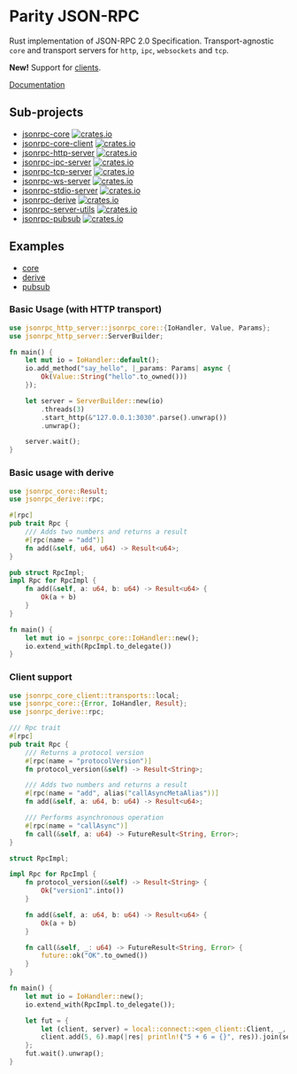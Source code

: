 # Parity JSON-RPC

Rust implementation of JSON-RPC 2.0 Specification.
Transport-agnostic `core` and transport servers for `http`, `ipc`, `websockets` and `tcp`.

**New!** Support for [clients](#Client-support).

[Documentation](https://docs.rs/jsonrpc-core/)

## Sub-projects
- [jsonrpc-core](./core) [![crates.io][core-image]][core-url]
- [jsonrpc-core-client](./core-client) [![crates.io][core-client-image]][core-client-url]
- [jsonrpc-http-server](./http) [![crates.io][http-server-image]][http-server-url]
- [jsonrpc-ipc-server](./ipc) [![crates.io][ipc-server-image]][ipc-server-url]
- [jsonrpc-tcp-server](./tcp) [![crates.io][tcp-server-image]][tcp-server-url]
- [jsonrpc-ws-server](./ws) [![crates.io][ws-server-image]][ws-server-url]
- [jsonrpc-stdio-server](./stdio) [![crates.io][stdio-server-image]][stdio-server-url]
- [jsonrpc-derive](./derive) [![crates.io][derive-image]][derive-url]
- [jsonrpc-server-utils](./server-utils) [![crates.io][server-utils-image]][server-utils-url]
- [jsonrpc-pubsub](./pubsub) [![crates.io][pubsub-image]][pubsub-url]

[core-image]: https://img.shields.io/crates/v/jsonrpc-core.svg
[core-url]: https://crates.io/crates/jsonrpc-core
[core-client-image]: https://img.shields.io/crates/v/jsonrpc-core-client.svg
[core-client-url]: https://crates.io/crates/jsonrpc-core-client
[http-server-image]: https://img.shields.io/crates/v/jsonrpc-http-server.svg
[http-server-url]: https://crates.io/crates/jsonrpc-http-server
[ipc-server-image]: https://img.shields.io/crates/v/jsonrpc-ipc-server.svg
[ipc-server-url]: https://crates.io/crates/jsonrpc-ipc-server
[tcp-server-image]: https://img.shields.io/crates/v/jsonrpc-tcp-server.svg
[tcp-server-url]: https://crates.io/crates/jsonrpc-tcp-server
[ws-server-image]: https://img.shields.io/crates/v/jsonrpc-ws-server.svg
[ws-server-url]: https://crates.io/crates/jsonrpc-ws-server
[stdio-server-image]: https://img.shields.io/crates/v/jsonrpc-stdio-server.svg
[stdio-server-url]: https://crates.io/crates/jsonrpc-stdio-server
[derive-image]: https://img.shields.io/crates/v/jsonrpc-derive.svg
[derive-url]: https://crates.io/crates/jsonrpc-derive
[server-utils-image]: https://img.shields.io/crates/v/jsonrpc-server-utils.svg
[server-utils-url]: https://crates.io/crates/jsonrpc-server-utils
[pubsub-image]: https://img.shields.io/crates/v/jsonrpc-pubsub.svg
[pubsub-url]: https://crates.io/crates/jsonrpc-pubsub

## Examples

- [core](./core/examples)
- [derive](./derive/examples)
- [pubsub](./pubsub/examples)

### Basic Usage (with HTTP transport)

```rust
use jsonrpc_http_server::jsonrpc_core::{IoHandler, Value, Params};
use jsonrpc_http_server::ServerBuilder;

fn main() {
	let mut io = IoHandler::default();
	io.add_method("say_hello", |_params: Params| async {
		Ok(Value::String("hello".to_owned()))
	});

	let server = ServerBuilder::new(io)
		.threads(3)
		.start_http(&"127.0.0.1:3030".parse().unwrap())
		.unwrap();

	server.wait();
}
```

### Basic usage with derive

```rust
use jsonrpc_core::Result;
use jsonrpc_derive::rpc;

#[rpc]
pub trait Rpc {
	/// Adds two numbers and returns a result
	#[rpc(name = "add")]
	fn add(&self, u64, u64) -> Result<u64>;
}

pub struct RpcImpl;
impl Rpc for RpcImpl {
	fn add(&self, a: u64, b: u64) -> Result<u64> {
		Ok(a + b)
	}
}

fn main() {
	let mut io = jsonrpc_core::IoHandler::new();
	io.extend_with(RpcImpl.to_delegate())
}
```

### Client support

```rust
use jsonrpc_core_client::transports::local;
use jsonrpc_core::{Error, IoHandler, Result};
use jsonrpc_derive::rpc;

/// Rpc trait
#[rpc]
pub trait Rpc {
	/// Returns a protocol version
	#[rpc(name = "protocolVersion")]
	fn protocol_version(&self) -> Result<String>;

	/// Adds two numbers and returns a result
	#[rpc(name = "add", alias("callAsyncMetaAlias"))]
	fn add(&self, a: u64, b: u64) -> Result<u64>;

	/// Performs asynchronous operation
	#[rpc(name = "callAsync")]
	fn call(&self, a: u64) -> FutureResult<String, Error>;
}

struct RpcImpl;

impl Rpc for RpcImpl {
	fn protocol_version(&self) -> Result<String> {
		Ok("version1".into())
	}

	fn add(&self, a: u64, b: u64) -> Result<u64> {
		Ok(a + b)
	}

	fn call(&self, _: u64) -> FutureResult<String, Error> {
		future::ok("OK".to_owned())
	}
}

fn main() {
	let mut io = IoHandler::new();
	io.extend_with(RpcImpl.to_delegate());

	let fut = {
		let (client, server) = local::connect::<gen_client::Client, _, _>(io);
		client.add(5, 6).map(|res| println!("5 + 6 = {}", res)).join(server)
	};
	fut.wait().unwrap();
}
```
